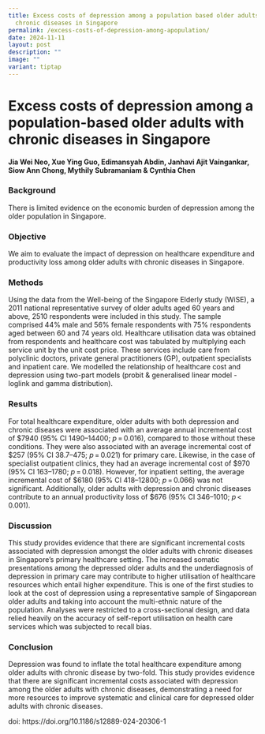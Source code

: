 ```yaml
---
title: Excess costs of depression among a population based older adults with
  chronic diseases in Singapore
permalink: /excess-costs-of-depression-among-apopulation/
date: 2024-11-11
layout: post
description: ""
image: ""
variant: tiptap
---
```

<h1><strong>Excess costs of depression among a population-based older adults with chronic diseases in Singapore</strong></h1>
<h4>Jia Wei Neo, Xue Ying Guo, Edimansyah Abdin, Janhavi Ajit Vaingankar, Siow Ann Chong, Mythily Subramaniam &amp; Cynthia Chen</h4>
<p></p>
<h3>Background</h3>
<p>There is limited evidence on the economic burden of depression among the
older population in Singapore.</p>
<h3>Objective</h3>
<p>We aim to evaluate the impact of depression on healthcare expenditure
and productivity loss among older adults with chronic diseases in Singapore.</p>
<h3>Methods</h3>
<p>Using the data from the Well-being of the Singapore Elderly study (WiSE),
a 2011 national representative survey of older adults aged 60 years and
above, 2510 respondents were included in this study. The sample comprised
44% male and 56% female respondents with 75% respondents aged between 60
and 74 years old. Healthcare utilisation data was obtained from respondents
and healthcare cost was tabulated by multiplying each service unit by the
unit cost price. These services include care from polyclinic doctors, private
general practitioners (GP), outpatient specialists and inpatient care.
We modelled the relationship of healthcare cost and depression using two-part
models (probit &amp; generalised linear model - loglink and gamma distribution).</p>
<h3>Results</h3>
<p>For total healthcare expenditure, older adults with both depression and
chronic diseases were associated with an average annual incremental cost
of $7940 (95% CI 1490–14400; <em>p</em> = 0.016), compared to those without
these conditions. They were also associated with an average incremental
cost of $257 (95% CI 38.7–475; <em>p</em> = 0.021) for primary care. Likewise,
in the case of specialist outpatient clinics, they had an average incremental
cost of $970 (95% CI 163–1780; <em>p</em> = 0.018). However, for inpatient
setting, the average incremental cost of $6180 (95% CI 418–12800; <em>p</em> = 0.066)
was not significant. Additionally, older adults with depression and chronic
diseases contribute to an annual productivity loss of $676 (95% CI 346–1010; <em>p</em> &lt; 0.001).</p>
<h3>Discussion</h3>
<p>This study provides evidence that there are significant incremental costs
associated with depression amongst the older adults with chronic diseases
in Singapore’s primary healthcare setting. The increased somatic presentations
among the depressed older adults and the underdiagnosis of depression in
primary care may contribute to higher utilisation of healthcare resources
which entail higher expenditure. This is one of the first studies to look
at the cost of depression using a representative sample of Singaporean
older adults and taking into account the multi-ethnic nature of the population.
Analyses were restricted to a cross-sectional design, and data relied heavily
on the accuracy of self-report utilisation on health care services which
was subjected to recall bias.</p>
<h3>Conclusion</h3>
<p>Depression was found to inflate the total healthcare expenditure among
older adults with chronic disease by two-fold. This study provides evidence
that there are significant incremental costs associated with depression
among the older adults with chronic diseases, demonstrating a need for
more resources to improve systematic and clinical care for depressed older
adults with chronic diseases.</p>
<p></p>
<p>doi: https://doi.org/10.1186/s12889-024-20306-1</p>
<p></p>